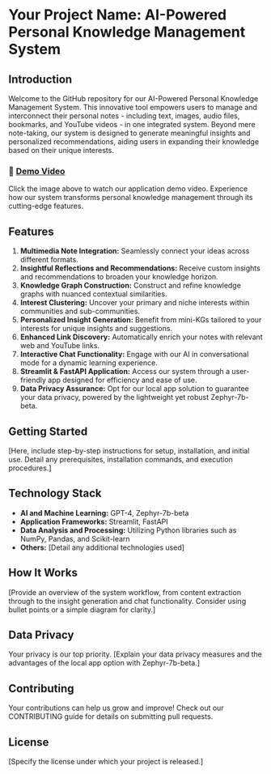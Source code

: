 # Your Project Name: AI-Powered Personal Knowledge Management System

## Introduction

Welcome to the GitHub repository for our AI-Powered Personal Knowledge Management System. This innovative tool empowers users to manage and interconnect their personal notes - including text, images, audio files, bookmarks, and YouTube videos - in one integrated system. Beyond mere note-taking, our system is designed to generate meaningful insights and personalized recommendations, aiding users in expanding their knowledge based on their unique interests.

### 🎥 [Demo Video](https://youtu.be/A0mS4qxtamA)

Click the image above to watch our application demo video. Experience how our system transforms personal knowledge management through its cutting-edge features.

## Features

1. **Multimedia Note Integration:** Seamlessly connect your ideas across different formats.
2. **Insightful Reflections and Recommendations:** Receive custom insights and recommendations to broaden your knowledge horizon.
3. **Knowledge Graph Construction:** Construct and refine knowledge graphs with nuanced contextual similarities.
4. **Interest Clustering:** Uncover your primary and niche interests within communities and sub-communities.
5. **Personalized Insight Generation:** Benefit from mini-KGs tailored to your interests for unique insights and suggestions.
6. **Enhanced Link Discovery:** Automatically enrich your notes with relevant web and YouTube links.
7. **Interactive Chat Functionality:** Engage with our AI in conversational mode for a dynamic learning experience.
8. **Streamlit & FastAPI Application:** Access our system through a user-friendly app designed for efficiency and ease of use.
9. **Data Privacy Assurance:** Opt for our local app solution to guarantee your data privacy, powered by the lightweight yet robust Zephyr-7b-beta.

## Getting Started

[Here, include step-by-step instructions for setup, installation, and initial use. Detail any prerequisites, installation commands, and execution procedures.]

## Technology Stack

- **AI and Machine Learning:** GPT-4, Zephyr-7b-beta
- **Application Frameworks:** Streamlit, FastAPI
- **Data Analysis and Processing:** Utilizing Python libraries such as NumPy, Pandas, and Scikit-learn
- **Others:** [Detail any additional technologies used]

## How It Works

[Provide an overview of the system workflow, from content extraction through to the insight generation and chat functionality. Consider using bullet points or a simple diagram for clarity.]

## Data Privacy

Your privacy is our top priority. [Explain your data privacy measures and the advantages of the local app option with Zephyr-7b-beta.]

## Contributing

Your contributions can help us grow and improve! Check out our CONTRIBUTING guide for details on submitting pull requests.

## License

[Specify the license under which your project is released.]
